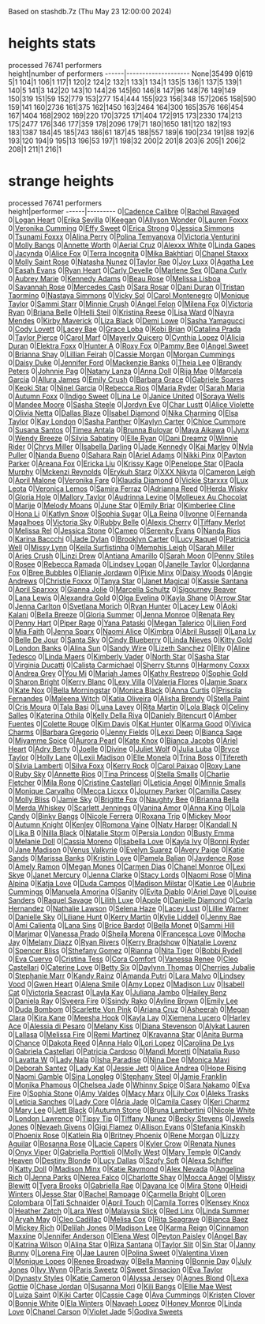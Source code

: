Based on stashdb.7z (Thu May 23 12:00:00 2024)

heights stats
=============
processed 76741 performers  
height|number of performers
------|--------------------
None|35499
0|619
5|1
104|1
106|1
117|1
120|2
124|2
132|1
133|1
134|1
135|5
136|1
137|5
139|1
140|5
141|3
142|20
143|10
144|26
145|60
146|8
147|96
148|76
149|149
150|319
151|59
152|779
153|277
154|444
155|923
156|348
157|2065
158|590
159|141
160|2736
161|375
162|1450
163|2464
164|300
165|3576
166|454
167|1404
168|2902
169|220
170|3725
171|404
172|915
173|2330
174|213
175|2477
176|346
177|359
178|2096
179|71
180|1650
181|120
182|193
183|1387
184|45
185|743
186|61
187|45
188|557
189|6
190|234
191|88
192|6
193|120
194|9
195|13
196|53
197|1
198|32
200|2
201|8
203|6
205|1
206|2
208|1
211|1
216|1

strange heights
===============
processed 76741 performers  
height|performer
------|---------
0|[Cadence Calibre](https://stashdb.org/performers/004909a3-517a-4e05-ac0d-57ce87f99b82)
0|[Rachel Ravaged](https://stashdb.org/performers/00d1e2cd-392e-4d1e-bdff-496da45e0f1b)
0|[Logan Heart](https://stashdb.org/performers/01164193-e8a4-4a64-9dc9-0d19fa21fc3c)
0|[Erika Sevilla](https://stashdb.org/performers/019ac1a9-b4fc-4dcf-bbda-178a814d7553)
0|[Keegan](https://stashdb.org/performers/01c138a4-f428-4a1b-8ae3-838831f484b7)
0|[Allyson Wonder](https://stashdb.org/performers/0271cae0-5de7-466b-a570-3ccac34c95f5)
0|[Lauren Foxxx](https://stashdb.org/performers/03456d6e-a9ba-4a4c-a593-9224eadb7eff)
0|[Veronika Cumming](https://stashdb.org/performers/03e49f32-fd81-4844-8c59-8c30e2e50c35)
0|[Effy Sweet](https://stashdb.org/performers/044cab44-b813-473e-a255-ee5d246dd18d)
0|[Erica Strong](https://stashdb.org/performers/045507d7-e80e-4301-997d-fc04801c289c)
0|[Jessica Simmons](https://stashdb.org/performers/04aabb28-0248-4832-8d61-2052d6196c59)
0|[Tsunami Foxxx](https://stashdb.org/performers/04c4e7b0-91f1-4dad-936a-451d73f483ec)
0|[Alina Perry](https://stashdb.org/performers/04d329cd-2a14-4131-bbc8-86d20ca73432)
0|[Polina Temyanova](https://stashdb.org/performers/055d23fc-958d-4d19-8ec9-f9d655a78ec3)
0|[Victoria Venturini](https://stashdb.org/performers/05d6b802-a997-4333-8bd8-79e588dc8c74)
0|[Molly Bangs](https://stashdb.org/performers/06098f6b-ba0b-43aa-b125-d353fa7c5328)
0|[Annette Worth](https://stashdb.org/performers/06d23f26-8184-4c83-a5e3-496281811bde)
0|[Aerial Cruz](https://stashdb.org/performers/07d804b3-e13e-4f9c-b05e-45c23d8472f6)
0|[Alexxx White](https://stashdb.org/performers/0940e5d1-4c37-4c90-a533-c86b6b7781fe)
0|[Linda Gapes](https://stashdb.org/performers/0976440b-8d67-4518-a2fb-f179f203b3c0)
0|[Jacynda](https://stashdb.org/performers/0a324cc6-ca80-4978-80e8-499e262f0373)
0|[Alice Fox](https://stashdb.org/performers/0a967497-4974-4b27-b3e8-154243400d5e)
0|[Terra Incognita](https://stashdb.org/performers/0b50cc40-4a50-41f8-afb5-639f0c00887f)
0|[Mika Bakhtiari](https://stashdb.org/performers/0b92a955-a2e2-46a8-a807-5e29276ea993)
0|[Chanel Staxxx](https://stashdb.org/performers/0be699dd-2d51-42c5-8fee-85db6f3c82d3)
0|[Molly Saint Rose](https://stashdb.org/performers/0bf1b327-f8ac-421d-886d-c9a5512179c0)
0|[Natasha Nunez](https://stashdb.org/performers/0c9661c1-33b2-4736-9747-a580e2f0ded9)
0|[Taylor Rae](https://stashdb.org/performers/0d44035a-848b-4f6b-b048-3c918acf9468)
0|[Joy Luxx](https://stashdb.org/performers/0d9d9385-3aec-4727-9324-eaeecd8fe337)
0|[Agatha Lee](https://stashdb.org/performers/0e1dc499-c20c-4d49-acbb-5914710e7ad9)
0|[Easah Evans](https://stashdb.org/performers/0e5c35a6-822f-40e1-9664-f39aec19efd3)
0|[Ryan Heart](https://stashdb.org/performers/0e5dc789-9f0f-4243-9a86-69601fd18c38)
0|[Carly Develle](https://stashdb.org/performers/0f1eb99c-3c99-490e-aea8-0344adb36e47)
0|[Marlene Sex](https://stashdb.org/performers/0f81003a-9146-481d-95c7-33e029db94f1)
0|[Dana Curly](https://stashdb.org/performers/0fb3b063-0a40-4076-873b-7b4edc5a48df)
0|[Aubrey Marie](https://stashdb.org/performers/10939353-ba3f-448d-9f28-280a44afee62)
0|[Kennedy Adams](https://stashdb.org/performers/111c7fad-462d-4a41-844d-4258bf7902d9)
0|[Beau Rose](https://stashdb.org/performers/11af36b6-3db5-48b7-863b-653fb141f449)
0|[Melissa Lisboa](https://stashdb.org/performers/12b1ca94-50f8-4c82-8819-c1056512ea4f)
0|[Savannah Rose](https://stashdb.org/performers/12b27482-eec8-46b3-99d3-6994add46ff3)
0|[Mercedes Cash](https://stashdb.org/performers/13735a7d-6e26-4f55-9420-70b6ad5ec648)
0|[Sara Rosar](https://stashdb.org/performers/13df1b43-2242-4e0e-80e2-05321f58141c)
0|[Dani Duran](https://stashdb.org/performers/1406cb68-7e7b-4223-af35-29efc8d1b8aa)
0|[Tristan Taormino](https://stashdb.org/performers/140e1115-f73a-4157-a99a-32a32e39ca78)
0|[Nastaya Simmons](https://stashdb.org/performers/14583bcf-661d-495b-86c9-3778971e5b2b)
0|[Vicky Sol](https://stashdb.org/performers/147d0bad-3f0d-4e25-9bcf-02082291a7e0)
0|[Carol Montenegro](https://stashdb.org/performers/148334b2-7d98-4b84-ab96-8cfb1deeae12)
0|[Monique Taylor](https://stashdb.org/performers/14d7121b-1d73-4f0a-b1eb-a8cdbdea7b6b)
0|[Sammi Starr](https://stashdb.org/performers/15596d27-a678-457f-8baa-6926eeca0b7a)
0|[Minnie Crush](https://stashdb.org/performers/159c4d3f-7f83-4ee0-a4dc-5ac76fd1842c)
0|[Angel Felon](https://stashdb.org/performers/15d05b91-cb5e-47fc-b9c2-33a042f596c1)
0|[Milena Fox](https://stashdb.org/performers/161f1c41-1f26-4a23-92e8-20c95c9d8967)
0|[Victoria Ryan](https://stashdb.org/performers/16540329-c8be-4e5a-9370-9fc7be1bc3fb)
0|[Briana Belle](https://stashdb.org/performers/167b1ec8-8cfc-406a-a1ff-5085704e6b26)
0|[Helli Steil](https://stashdb.org/performers/17adfe94-44e2-4102-9e49-0a2bec6e22ca)
0|[Kristina Reese](https://stashdb.org/performers/1809cfbf-bdb8-455a-bd30-6bf330483d10)
0|[Lisa Ward](https://stashdb.org/performers/185be546-3f8e-4c41-994b-230d0e40512d)
0|[Nayra Mendes](https://stashdb.org/performers/18b433d9-d3b9-4b88-b26b-ca3754296e68)
0|[Kirby Maverick](https://stashdb.org/performers/18dbd96c-3399-4d68-af95-f74ad0983be4)
0|[Liza Black](https://stashdb.org/performers/18dcf2fa-4326-4d4e-8055-98778dc52fe3)
0|[Demi Lowe](https://stashdb.org/performers/19362b8f-d892-46fd-882f-856de8a0b432)
0|[Sasha Yamagucci](https://stashdb.org/performers/193658c9-cace-4f24-9506-67ba7701dc0d)
0|[Cody Lovett](https://stashdb.org/performers/198beb1b-db9d-4a67-aa07-50f5021ea897)
0|[Lacey Bae](https://stashdb.org/performers/19f91c3b-4394-46b6-a123-5cb3146d1c64)
0|[Grace Loba](https://stashdb.org/performers/1a103aec-2100-4e24-be98-ba7fe0033413)
0|[Kobi Brian](https://stashdb.org/performers/1ad2d249-6a1d-43ff-8f4a-ef7386392ec9)
0|[Catalina Prada](https://stashdb.org/performers/1ba3fb46-73ea-4bc2-9221-686eb807170c)
0|[Taylor Pierce](https://stashdb.org/performers/1c76692f-202d-4d45-8391-87aa01a4bfce)
0|[Carol Marf](https://stashdb.org/performers/1ce06983-a1a4-4980-957a-9051688bc848)
0|[Mayerly Quicero](https://stashdb.org/performers/1d0b2871-865f-4602-acb0-476f9722093a)
0|[Cynthia Lopez](https://stashdb.org/performers/1dfe823e-f072-491c-a104-7e59e042de10)
0|[Alicia Duran](https://stashdb.org/performers/1e7831cf-84cb-4db2-b8a4-ce74b33737e4)
0|[Elektra Foxx](https://stashdb.org/performers/204b46b0-659f-4b8b-bb42-56a6fcacb0ad)
0|[Hunter A](https://stashdb.org/performers/2098c1c8-0ba5-4f7c-bb32-b11020ab807f)
0|[Roxy Fox](https://stashdb.org/performers/20d8223a-610a-4852-bc7d-7170aeb4bc87)
0|[Pammy Bee](https://stashdb.org/performers/20dc6e5e-0cab-4354-bae3-3906a0708930)
0|[Angel Sweet](https://stashdb.org/performers/21921007-12ca-4aa2-b5ac-b173c6726bb2)
0|[Brianna Shay](https://stashdb.org/performers/21b2d9b2-4750-427b-8442-eb3ace610a3c)
0|[Lillian Feirah](https://stashdb.org/performers/22400226-b571-426f-b240-d4dc8002e8eb)
0|[Cassie Morgan](https://stashdb.org/performers/22cfe67c-5e94-4eb3-88ff-8799565a4526)
0|[Morgan Cummings](https://stashdb.org/performers/234414fe-36a3-4b79-af60-5e0a3605cc86)
0|[Daisy Duke](https://stashdb.org/performers/24b3902e-d48d-44f0-aaa4-bd4cc34906ff)
0|[Jennifer Ford](https://stashdb.org/performers/24bb04bd-2783-4e10-958a-920c55cfd9eb)
0|[Mackenzie Banks](https://stashdb.org/performers/259a05c2-2735-4cfc-9107-8b910029b10d)
0|[Theia Lee](https://stashdb.org/performers/25c3ff54-a487-41f4-86cb-67941236e23f)
0|[Brandy Peters](https://stashdb.org/performers/267aadf7-09da-4b03-a085-c32ae5fca25c)
0|[Johnnie Pag](https://stashdb.org/performers/268a4a37-cddc-4f1a-94eb-e1d342fcca41)
0|[Natany Lanza](https://stashdb.org/performers/26d26024-6270-4e42-9048-d1853ddb68fa)
0|[Anna Doll](https://stashdb.org/performers/271090c7-14ca-473f-a0aa-940a8e492e66)
0|[Rija Mae](https://stashdb.org/performers/27aba214-bc64-4166-a724-78d6187871dc)
0|[Marcela Garcia](https://stashdb.org/performers/28221941-e20f-4544-8b12-85b7f1348b9f)
0|[Allura James](https://stashdb.org/performers/28ada555-a98b-4b99-bd64-f165b0244abe)
0|[Emily Crush](https://stashdb.org/performers/28d33e43-47de-467f-818e-a536f06ec494)
0|[Barbara Grace](https://stashdb.org/performers/290bf11a-ce98-4f6e-a575-604e31355163)
0|[Gabriele Soares](https://stashdb.org/performers/297c614b-5765-4c52-b940-682faf3b3551)
0|[Keoki Star](https://stashdb.org/performers/29804260-dc42-421b-bd68-a581a373b0ff)
0|[Ninel Garcia](https://stashdb.org/performers/29a8a489-a1ee-47cb-b1ec-764cf631bdc4)
0|[Rebecca Rios](https://stashdb.org/performers/29aeea79-9f3a-449a-a073-dc6909ced832)
0|[Maria Ryder](https://stashdb.org/performers/2a3d2a27-49ce-4a8b-a733-d1d51f693338)
0|[Sarah Maria](https://stashdb.org/performers/2b837aac-12a6-4d06-b38e-d598562180f0)
0|[Autumn Foxx](https://stashdb.org/performers/2bec821b-9aaa-44b0-9bdc-aaf594d38816)
0|[Indigo Sweet](https://stashdb.org/performers/2ce60053-ff56-406c-ab31-8fd2decc74bb)
0|[Lina Le](https://stashdb.org/performers/2d3e15f0-be22-4359-9127-64296406f222)
0|[Janice United](https://stashdb.org/performers/2d6ba8b6-bc09-4fbc-963d-b3ef7315f4ea)
0|[Soraya Wells](https://stashdb.org/performers/2d6bbf6a-5030-41db-b1b3-a3d17055f061)
0|[Mandee Moore](https://stashdb.org/performers/2dbbcb79-b244-409c-ab08-9f6895f21872)
0|[Sasha Steele](https://stashdb.org/performers/2de6e207-ea8b-4ee0-a8a2-e777218ff714)
0|[Jordyn Eve](https://stashdb.org/performers/2e726db0-dfb9-4547-9d6d-daa9cfff9e62)
0|[Char Lustt](https://stashdb.org/performers/2eabf65d-dffb-495a-8eb9-47f14ffcff84)
0|[Alice Violette](https://stashdb.org/performers/2ef8fbab-a757-4567-9e2c-553053fe2e68)
0|[Olivia Netta](https://stashdb.org/performers/2eff70b7-3012-44d6-a3c5-a5d9c210f64e)
0|[Dallas Blaze](https://stashdb.org/performers/2f3d2f2d-acbe-4f21-a465-0661833d6007)
0|[Isabel Diamond](https://stashdb.org/performers/2f571da2-d592-4afd-aeb7-017c000bb169)
0|[Nika Charming](https://stashdb.org/performers/2f86f218-d521-4c6d-b906-19146c01a802)
0|[Elsa Taylor](https://stashdb.org/performers/2fecf8b7-0c36-41ed-83a7-09fbe2c428da)
0|[Kay London](https://stashdb.org/performers/3025f496-1f77-4e46-979e-31b922fe1f77)
0|[Sasha Panther](https://stashdb.org/performers/3036bdc4-6eb2-4fda-b507-0f0d1e3ecf24)
0|[Kaylyn Carter](https://stashdb.org/performers/305e465e-0c0d-494e-9cd6-ea9110f528c9)
0|[Chloe Cummore](https://stashdb.org/performers/30653c6b-3f48-47b4-bab2-326087233438)
0|[Susana Santos](https://stashdb.org/performers/3144ded4-4d85-4a03-87db-d3f6d2c46acc)
0|[Timea Antala](https://stashdb.org/performers/31b58e5b-abaa-4c2e-8e91-02af6fd31c46)
0|[Brunna Bulovar](https://stashdb.org/performers/32c27045-b1df-4ba1-bbfc-7c71d2857862)
0|[Maya Aikawa](https://stashdb.org/performers/32c442b6-0cdb-466b-91a2-faadcfbd95d2)
0|[Jynx](https://stashdb.org/performers/33082ea7-8160-4f37-9da6-9510274973e0)
0|[Wendy Breeze](https://stashdb.org/performers/339e76e5-423b-4b25-b2cc-4b84c484e817)
0|[Silvia Sabatiny](https://stashdb.org/performers/3405aab1-429e-446a-9092-f96fac684bc9)
0|[Elle Ryan](https://stashdb.org/performers/3482efe5-49af-4ea2-aa6e-0b376c0ed495)
0|[Dani Dreamz](https://stashdb.org/performers/354544d3-0914-4c3b-8b64-f615b027dd27)
0|[Winnie Rider](https://stashdb.org/performers/359ba26f-0408-4f45-8d12-e61746860360)
0|[Chrys Miller](https://stashdb.org/performers/35d5f591-8449-483c-9bbd-ca3f7c3b0480)
0|[Isabella Darling](https://stashdb.org/performers/367f28c2-f377-46de-a07f-12a153a79f21)
0|[Jade Kennedy](https://stashdb.org/performers/36cbe91e-a068-42f1-b86a-fd9ade49be99)
0|[Kai Marley](https://stashdb.org/performers/38187a9d-8cad-4d87-a7ed-7766e426e069)
0|[Nyla Puller](https://stashdb.org/performers/38810e81-5f01-4ec9-b543-4cbb549e9903)
0|[Nanda Bueno](https://stashdb.org/performers/38df5800-7b8e-4b59-969c-7edbee856204)
0|[Sahara Rain](https://stashdb.org/performers/3952e580-46a6-4f5a-8bdb-29e7b374801b)
0|[Ariel Adams](https://stashdb.org/performers/395b4d9a-dbd9-4217-a4ab-3e82304e54e4)
0|[Nikki Pinx](https://stashdb.org/performers/39844632-d044-405d-b8ac-574aca07a0b7)
0|[Payton Parker](https://stashdb.org/performers/39b6d503-f9cf-4ac2-965c-d450cbcaaf82)
0|[Areana Fox](https://stashdb.org/performers/39cb0a6c-9a0f-4d68-af73-fd0d64830650)
0|[Ericka Liu](https://stashdb.org/performers/39e0d73c-b302-49c2-8b52-03ecb911b5df)
0|[Krissy Kage](https://stashdb.org/performers/39edb7bc-e9b3-4fe6-af1f-435cf172f839)
0|[Penelope Star](https://stashdb.org/performers/3a71d81b-31ec-40a1-8e6c-91585320d17f)
0|[Paola Murphy](https://stashdb.org/performers/3ab3b5a2-7f06-4da7-95ee-2e013f00c892)
0|[Mckenzi Reynolds](https://stashdb.org/performers/3b48a0f5-279a-4bce-9923-1de075572b85)
0|[Erykuh Starz](https://stashdb.org/performers/3bfe6713-add3-4e58-87c3-4b6534a7f991)
0|[XXX Nikyta](https://stashdb.org/performers/3cb7662a-026c-4d87-a263-f9309e6443ef)
0|[Cameron Leigh](https://stashdb.org/performers/3d5425dc-8afb-49b8-bbd5-47b2e91ccce4)
0|[April Malone](https://stashdb.org/performers/3d8e050c-f0bc-47fa-8b61-77e0e9f7ddf6)
0|[Veronika Fare](https://stashdb.org/performers/3e50c6a6-1bc1-40dc-a89e-974707eff502)
0|[Klaudia Diamond](https://stashdb.org/performers/3ec439b1-9532-4966-9257-6e6c39be7dbf)
0|[Vickie Starxxx](https://stashdb.org/performers/3ec45afd-b406-43be-8ccb-d3a0cb7fe3e7)
0|[Lux Leota](https://stashdb.org/performers/3f021fc5-9aaf-415b-aa1a-cbde107ee6a3)
0|[Veronica Lemos](https://stashdb.org/performers/3f0a8629-6242-4185-875d-def787d3bd94)
0|[Samira Ferraz](https://stashdb.org/performers/3f2e8093-f517-4a95-b6d8-9ad98c9f277a)
0|[Adrianna Reed](https://stashdb.org/performers/3f5b9fa6-23e6-405f-a0b3-7949fa9950ad)
0|[Herda Wisky](https://stashdb.org/performers/3fe103d9-6c68-4619-b3a6-e0c11626f7ab)
0|[Gloria Hole](https://stashdb.org/performers/3fedd554-3bc3-41d4-ac54-23ba7889dc47)
0|[Mallory Taylor](https://stashdb.org/performers/406ffade-5d2e-42a3-bc64-4e7a19f84817)
0|[Audrinna Levine](https://stashdb.org/performers/416c9562-44e2-4d8e-9b9b-b87f1a0d079e)
0|[Molleuex Au Chocolat](https://stashdb.org/performers/41930d6d-24ed-4e98-b353-b0effc90b28a)
0|[Marije](https://stashdb.org/performers/4214aff3-775f-4f12-9705-3d9701729a1f)
0|[Melody Moans](https://stashdb.org/performers/4229ef2c-a266-41de-a089-d0905d727dc6)
0|[June Star](https://stashdb.org/performers/425bd56c-8434-431d-ba77-c3363eb2062c)
0|[Emily Briar](https://stashdb.org/performers/42b19bf5-991b-4994-8fd2-3dc19e679fd8)
0|[Kimberlee Cline](https://stashdb.org/performers/42fe02d7-47b4-4588-9987-98c071c42254)
0|[Hona Li](https://stashdb.org/performers/433d33ff-592f-4f7d-a9f0-884d7eb33a82)
0|[Katlyn Snow](https://stashdb.org/performers/44607396-0301-4e39-9a7e-71f6648d1622)
0|[Sophia Sugar](https://stashdb.org/performers/4462292a-097d-42e4-bcd9-5b604d9ab256)
0|[La Reina](https://stashdb.org/performers/446c7e9b-e2b0-427c-b2c3-9d6d63471818)
0|[Ivonne](https://stashdb.org/performers/44757b14-6684-4e14-b49f-0f980c3440fa)
0|[Fernanda Magalhoes](https://stashdb.org/performers/449eb9a8-2e14-41c4-8115-4488a495ce1b)
0|[Victoria Sky](https://stashdb.org/performers/45cd3843-707d-4288-9cea-036d9e052c7a)
0|[Rubby Belle](https://stashdb.org/performers/478e99fd-0dc5-4c4b-bc69-7f5c9175e260)
0|[Alexis Cherry](https://stashdb.org/performers/47a5a35d-a614-4895-bf76-b8d6e49bd218)
0|[Tiffany Merlot](https://stashdb.org/performers/4827c4a6-a9bb-43e5-8ac5-f708529553f3)
0|[Melissa Rel](https://stashdb.org/performers/48c52d4c-d57b-4fd5-9675-7771f51f7668)
0|[Jessica Stone](https://stashdb.org/performers/48d60de1-31db-4ad6-8145-69f4a97a9101)
0|[Cameo](https://stashdb.org/performers/48da2652-5db3-442c-a71e-7cc3a64cacd3)
0|[Serenity Evans](https://stashdb.org/performers/48fea249-b15f-42fd-ae04-5b15547322dc)
0|[Nanda Rios](https://stashdb.org/performers/496e1517-58e7-45e0-b41e-3a877012549e)
0|[Karina Baccchi](https://stashdb.org/performers/4a2d92dd-5101-4a54-ac81-afcf8db20123)
0|[Jade Dylan](https://stashdb.org/performers/4b7106ac-2c58-4a73-b7db-17352adb4589)
0|[Brooklyn Carter](https://stashdb.org/performers/4b8d9d40-33c9-4f2b-a583-c04370672082)
0|[Lucy Raquel](https://stashdb.org/performers/4bf59a71-5230-439b-924c-7cad2f7c6f74)
0|[Patricia Well](https://stashdb.org/performers/4bfd1dea-b11c-47c7-9e67-81d67ec15314)
0|[Missy Lynn](https://stashdb.org/performers/4cc2e4fe-9697-472b-ba9b-1eaac5fad335)
0|[Keila Surfistinha](https://stashdb.org/performers/4d549d3f-e6a4-46cd-b076-6daaab4026ab)
0|[Memphis Leigh](https://stashdb.org/performers/4d7d0572-8b69-4139-a970-30dca3f70fa6)
0|[Sarah Miller](https://stashdb.org/performers/4e2c587b-5fb7-4af0-a8b9-985c819c78a7)
0|[Aries Crush](https://stashdb.org/performers/4e8088d1-18fd-4b20-9408-187c77ac6d6c)
0|[Linzi Drew](https://stashdb.org/performers/4f3797aa-4900-41d2-95ba-7507285a3491)
0|[Antiana Amarillo](https://stashdb.org/performers/4f3f0767-e7b9-4ec2-b11d-0520dd3ab79c)
0|[Sarah Moon](https://stashdb.org/performers/4f7e5865-c9c8-47fc-bcb6-2a5e673315a3)
0|[Penny Stiles](https://stashdb.org/performers/4fd8c2f8-b29b-4567-987f-375d69283132)
0|[Rosee](https://stashdb.org/performers/50292904-8657-48b4-8164-9e240fe1a2f8)
0|[Rebecca Ramada](https://stashdb.org/performers/50f8c675-24d7-4e1f-9aaf-57dc57bf25f8)
0|[Lindsey Logan](https://stashdb.org/performers/5284dd92-3495-45da-b351-cd920e42af93)
0|[Janelle Taylor](https://stashdb.org/performers/52991c5d-f993-4ec0-a5ef-5eda3afd912d)
0|[Jordanna Fox](https://stashdb.org/performers/52b9de78-1c66-4465-84af-67ebc05e4a75)
0|[Bree Bubbles](https://stashdb.org/performers/52dbc44a-38dd-42b8-a311-8eb28dd9e4b8)
0|[Elianie Jordawn](https://stashdb.org/performers/5309e937-10b6-4dd2-b8cd-b55077f9604f)
0|[Pixie Minx](https://stashdb.org/performers/54369927-468d-4ea9-82d4-a6199f192698)
0|[Daisy Woods](https://stashdb.org/performers/5475f412-951a-4061-81ad-0684c3430d34)
0|[Angie Andrews](https://stashdb.org/performers/54971fe2-5458-4769-84e5-033e49eaad86)
0|[Christie Foxxx](https://stashdb.org/performers/54d267e8-8ec9-4663-8f7e-6ca4b4e704d4)
0|[Tanya Star](https://stashdb.org/performers/54f1f833-1935-49e2-9f29-db78e37daaaa)
0|[Janet Magical](https://stashdb.org/performers/553ef1bd-377b-450d-a5d9-34b364f3e659)
0|[Kassie Santana](https://stashdb.org/performers/5567cb6c-ba12-484f-bc75-c39ff2b1960b)
0|[April Sparxxx](https://stashdb.org/performers/5578e398-2123-4c67-bf5d-e8b38abffe65)
0|[Gianna Jolie](https://stashdb.org/performers/55916846-0a3c-4141-a9e1-624f9f2de7ec)
0|[Marcella Schultz](https://stashdb.org/performers/56613f4f-4c72-4cf1-bfed-38e844d5bd3d)
0|[Sigourney Beaver](https://stashdb.org/performers/572c5890-5b18-48fa-879a-91477bc75e7d)
0|[Lana Lewis](https://stashdb.org/performers/573431bd-cbd3-476b-82c0-1b77fdd87209)
0|[Alexandra Gold](https://stashdb.org/performers/57733789-0534-449e-b240-d9dac8dd95d7)
0|[Olga Evelina](https://stashdb.org/performers/57ac423c-a014-498c-a9bb-f92445e2f411)
0|[Kayla Shane](https://stashdb.org/performers/57bcceab-8d13-4a7b-92ac-795f40163cac)
0|[Arrow Star](https://stashdb.org/performers/57ff08ab-882b-4ab5-8f9e-385567a5044b)
0|[Jenna Carlton](https://stashdb.org/performers/5891d68a-8987-460a-9ef9-01d85a87429f)
0|[Svetlana Morich](https://stashdb.org/performers/58a9df3e-474a-46d2-8ec5-7d570682a038)
0|[Ryan Hunter](https://stashdb.org/performers/599eb5bb-7855-4f3e-9f1d-ff0028e456ba)
0|[Lacey Lew](https://stashdb.org/performers/59c4faf2-0486-46c1-b7f2-c3045ab0ce53)
0|[Aoki Kalani](https://stashdb.org/performers/59cc1070-527e-489f-87e7-d7e990822142)
0|[Bella Breeze](https://stashdb.org/performers/5ace9a2a-d05c-4521-88cc-c7b5b0eb972f)
0|[Gloria Summer](https://stashdb.org/performers/5c426764-3755-4b7f-90df-d2a913c75f46)
0|[Jenna Monroe](https://stashdb.org/performers/5c606913-435c-44df-881a-a56e8ce1cf99)
0|[Renata Rey](https://stashdb.org/performers/5cc129fd-60d0-48c8-a9e0-78fe4a67fb6d)
0|[Penny Hart](https://stashdb.org/performers/5d0df06f-671e-4043-ab62-43574f723c50)
0|[Piper Rage](https://stashdb.org/performers/5d51f4bc-2dcd-4850-8a04-a788212c6b4a)
0|[Yana Pataski](https://stashdb.org/performers/5e1dea02-ef69-4846-a333-23392ade348a)
0|[Megan Talerico](https://stashdb.org/performers/5e56e49c-1715-48bb-9813-8711630fada4)
0|[Lilien Ford](https://stashdb.org/performers/5eeeea9e-33ec-4322-b23e-2552c8f0a922)
0|[Mia Faith](https://stashdb.org/performers/5f6c700b-b127-4734-99e2-d301fee9adce)
0|[Jenna Sparx](https://stashdb.org/performers/5faea050-418c-4903-b571-93a12140c414)
0|[Naomi Alice](https://stashdb.org/performers/5ff89e42-c80b-4030-9494-ada33986e122)
0|[Kimbra](https://stashdb.org/performers/6016181d-890e-4882-b86a-a7b077abc1d1)
0|[Abril Russell](https://stashdb.org/performers/603cfe27-0cb4-421c-85e6-bfbfbc0bf457)
0|[Lana Ly](https://stashdb.org/performers/60fdd511-3c58-46da-8853-d867b2343840)
0|[Belle De Jour](https://stashdb.org/performers/6135f12e-bbc5-41f0-b258-f51902940603)
0|[Santa Sky](https://stashdb.org/performers/617418b1-1099-4447-9186-a52949a87819)
0|[Cindy Blueberry](https://stashdb.org/performers/617720a0-55f9-4e51-92a3-8c91a8627b29)
0|[Linda Nieves](https://stashdb.org/performers/6224b246-c4f4-4320-9bfa-4eeb09ecbccc)
0|[Kitty Gold](https://stashdb.org/performers/6242fd10-9cbb-4038-8ccc-ed6aa6026ac0)
0|[London Banks](https://stashdb.org/performers/62ee1265-2743-4449-bee3-888acce068bb)
0|[Alina Sun](https://stashdb.org/performers/63dc0e9f-a99d-4f00-9d2a-0b4529941bad)
0|[Sandy Wire](https://stashdb.org/performers/63e9e7c5-af4e-45bf-bbe8-566745cfb6dd)
0|[Lizeth Sanchez](https://stashdb.org/performers/6424706f-f8b3-494e-bf65-453085324280)
0|[Elly](https://stashdb.org/performers/6428a574-5569-432c-ace4-eb8cbb770d25)
0|[Aline Tedesco](https://stashdb.org/performers/642a15bd-b000-4217-b980-4848bbb4f6d9)
0|[Linda Maers](https://stashdb.org/performers/6441e36e-c04e-491b-aa08-3a5db8731d6d)
0|[Kimberly Vader](https://stashdb.org/performers/644c96a0-b472-44b2-996d-0fd22605c25a)
0|[North Star](https://stashdb.org/performers/6454350b-3737-435a-a2aa-575f9402da01)
0|[Sasha Star](https://stashdb.org/performers/654086c8-be27-4514-833d-869e3237657c)
0|[Virginia Ducatti](https://stashdb.org/performers/658d0a43-32a4-4c5f-b6b6-35578b308cc1)
0|[Calista Carmichael](https://stashdb.org/performers/67a09b70-e577-429f-807e-1afe193dc7db)
0|[Sherry Stunns](https://stashdb.org/performers/67a73b4c-42cd-489b-92b8-1122a56de22b)
0|[Harmony Coxxx](https://stashdb.org/performers/67a994d4-3d34-4408-be3d-4a891771d002)
0|[Andrea Grey](https://stashdb.org/performers/67bdcf9d-4ad1-46b9-84a4-145e7856a26c)
0|[You Mi](https://stashdb.org/performers/69be8083-ce1d-4aae-be0a-845b23c9dbb2)
0|[Mariah James](https://stashdb.org/performers/69c3e0d3-71b8-4eff-aec1-80028f629385)
0|[Kathy Restrepo](https://stashdb.org/performers/6aaf4f26-62c4-40c0-9d21-cfe2a9d171c9)
0|[Sophie Gold](https://stashdb.org/performers/6bd45b39-c2b2-41d4-b3af-9ba4dcbd9b55)
0|[Sharon Bright](https://stashdb.org/performers/6c014503-dd1c-45dc-bf12-e33e50bd2af0)
0|[Kerry Blanc](https://stashdb.org/performers/6c2bd1da-907b-4800-a5cc-c659eda293a4)
0|[Lexy Villa](https://stashdb.org/performers/6c55e7a7-0e5c-4f38-83ce-6a2a610911dc)
0|[Valeria Flores](https://stashdb.org/performers/6c7e2c42-7166-4d2b-b19b-d0226bc9189a)
0|[Jamie Sparx](https://stashdb.org/performers/6c99d318-4b59-4ac9-ac5c-4abf77ecb54c)
0|[Kate Nox](https://stashdb.org/performers/6d04d76f-13e2-463a-912d-06698fb82c61)
0|[Bella Morningstar](https://stashdb.org/performers/6d2184f3-9d42-49f5-af4b-6fb81d6cd693)
0|[Monica Black](https://stashdb.org/performers/6d6a4527-0a3b-493f-8c6c-63cdc8f3eab5)
0|[Anna Curtis](https://stashdb.org/performers/6e3d3e3f-62af-433d-8d9a-8a960ea41940)
0|[Priscila Fernandes](https://stashdb.org/performers/6e5a7c1e-c8a9-41d4-aaae-9eb59381b932)
0|[Maleena Witch](https://stashdb.org/performers/6ec3ad7f-c6c2-4325-9e28-c31224231d09)
0|[Katia Oliveira](https://stashdb.org/performers/6ec9ab70-b0ae-4034-94ac-9574ae9f1582)
0|[Alisha Brendy](https://stashdb.org/performers/700b3f2f-8fd5-4d70-a625-f2ac33f19056)
0|[Stella Paint](https://stashdb.org/performers/70cba0e6-b8bd-4c08-84c9-05464839df88)
0|[Cris Moura](https://stashdb.org/performers/7107413c-73ce-4b7e-a642-cb94aba4c8a0)
0|[Tala Basi](https://stashdb.org/performers/71c5ad52-4ce5-4a82-b6f1-3aee16b2032d)
0|[Luna Lavey](https://stashdb.org/performers/71ce5da9-f52b-4ef4-9104-1f8d9b7b465a)
0|[Rita Martin](https://stashdb.org/performers/72384f8b-aa57-4924-bab8-a25b09516266)
0|[Lola Black](https://stashdb.org/performers/729a4364-6a49-42be-af43-5d4930618abc)
0|[Celiny Salles](https://stashdb.org/performers/72ad8efc-e972-4487-b7de-6508e972b559)
0|[Katerina Othila](https://stashdb.org/performers/72fe2917-91fb-41d7-9106-fc7e9c6953c4)
0|[Kelly Della Riva](https://stashdb.org/performers/740c3056-72bc-49fe-abe8-9231064fd5f1)
0|[Daniely Bitencurt](https://stashdb.org/performers/748cbc33-0df4-48c2-9c63-0ae37709144d)
0|[Amber Fuentes](https://stashdb.org/performers/74dab750-79e9-43b1-8648-0b1019c291cc)
0|[Colette Rouge](https://stashdb.org/performers/74ecf7d8-9754-4f5f-8d12-a51d55246052)
0|[Kim Davis](https://stashdb.org/performers/76564c79-9ddd-4773-89b4-df298a27f5fb)
0|[Kat Hunter](https://stashdb.org/performers/76c2b382-c9b5-4a79-ad3e-07a808dc4454)
0|[Karma Good](https://stashdb.org/performers/797de28c-75a5-4513-866c-fd8996c6fe1a)
0|[Vivica Charms](https://stashdb.org/performers/7b2c734a-a94f-40de-aeac-0ec5e065f4a0)
0|[Barbara Gregorio](https://stashdb.org/performers/7b8638b0-b12c-41d4-81d5-f8f72213bd2b)
0|[Jenny Fields](https://stashdb.org/performers/7be0f19f-c7ec-4266-b030-26859c7dc05f)
0|[Lexxi Deep](https://stashdb.org/performers/7c91f1e3-3263-425e-b043-f28e38cb8070)
0|[Bianca Sage](https://stashdb.org/performers/7cad846f-5f6b-4932-bf37-83be5e5f5ae0)
0|[Miyamme Spice](https://stashdb.org/performers/7d9a0684-f361-4354-bd03-71e0f777bcd1)
0|[Aurora Pearl](https://stashdb.org/performers/7dc53872-dce5-467d-9027-7199c0cf46bc)
0|[Kate Knox](https://stashdb.org/performers/7eee7406-3752-49ba-a9ce-d158e58ceff4)
0|[Bianca Jacobs](https://stashdb.org/performers/7fd5d11e-d398-4c5f-b959-69bfcde32f2a)
0|[Ariel Heart](https://stashdb.org/performers/80205627-f1b1-4f84-8619-a4548c2e3c0f)
0|[Adry Berty](https://stashdb.org/performers/803d3aad-d22f-44bb-9b3b-cf0bbac03285)
0|[Joelle](https://stashdb.org/performers/80b85986-e770-40ea-ada0-18df3a4b9dcc)
0|[Divine](https://stashdb.org/performers/80de3a86-98e4-4644-bb22-2c6672db9b0e)
0|[Juliet Wolf](https://stashdb.org/performers/813e74ed-466d-413a-8692-47f20ab7ff60)
0|[Julia Luba](https://stashdb.org/performers/819720a2-2bed-4f11-b19e-5c3f6eee92f5)
0|[Bryce Taylor](https://stashdb.org/performers/81c323d8-a5fe-41d3-9c30-38f653761a36)
0|[Holly Lane](https://stashdb.org/performers/81e0b204-771d-4fb0-9f70-efc616b6ceb6)
0|[Lexii Madison](https://stashdb.org/performers/821ce037-6697-48f2-ad5d-31c76db78cf1)
0|[Elle Monela](https://stashdb.org/performers/82eaa67d-b380-4d6f-9817-b333d70a5bc8)
0|[Trina Boss](https://stashdb.org/performers/83ae2a14-d8a3-4f1f-84bc-fdcc38db570d)
0|[Tifereth](https://stashdb.org/performers/83d96133-2c69-46cd-a167-1d02139d3bf4)
0|[Silvia Lamberti](https://stashdb.org/performers/83eef0e1-d5b4-43f1-9773-18f4dc0bfa1e)
0|[Silva Foxx](https://stashdb.org/performers/848687a4-1ee4-433a-82cc-d7223de3a1b1)
0|[Kerry Rock](https://stashdb.org/performers/84f814a9-e8a1-45ac-9385-3c5c869925ed)
0|[Carol Paixao](https://stashdb.org/performers/85144be0-f745-4cc2-aa03-3affec67949c)
0|[Roxy Lane](https://stashdb.org/performers/8515fd07-e92e-44e0-9990-46b82d1d2f8c)
0|[Ruby Sky](https://stashdb.org/performers/85314803-8eab-43a5-b304-904ef3970bc2)
0|[Annette Rios](https://stashdb.org/performers/85369bc1-27b1-4638-a3d1-a153c474e141)
0|[Tina Princess](https://stashdb.org/performers/8549483d-4152-4954-a5a9-0c75886c1b6f)
0|[Stella Smalls](https://stashdb.org/performers/85516103-433f-4e88-b4e7-e018f639d755)
0|[Charlie Fletcher](https://stashdb.org/performers/85685323-e795-4c5b-9aac-c35b8ebc6ca5)
0|[Mila Rone](https://stashdb.org/performers/85d3d92b-4b75-4cb5-a636-91a9bb7b80d1)
0|[Cristine Castellari](https://stashdb.org/performers/8628bd34-655c-4632-aec9-9255e335871d)
0|[Leticia Angel](https://stashdb.org/performers/86b8044b-a168-4600-92c4-aa444fb3a31e)
0|[Minnie Smalls](https://stashdb.org/performers/86c47430-c63f-415f-8480-9af87e0f8fda)
0|[Monique Carvalho](https://stashdb.org/performers/87218ff5-4d05-4352-9051-4a76b79adb85)
0|[Mecca Licxxx](https://stashdb.org/performers/87619b55-15b0-48f6-8bbd-3925a19dff72)
0|[Journey Parker](https://stashdb.org/performers/877950a4-d121-41d3-bfc6-173f23f5efa5)
0|[Camilla Casey](https://stashdb.org/performers/87c31755-202a-4cdf-8251-805bff61c1e3)
0|[Molly Bliss](https://stashdb.org/performers/880e3200-bb79-42a2-a1b3-739b07d5f397)
0|[Jamie Sky](https://stashdb.org/performers/8886813d-33d3-4c07-9836-bfebe9a7d9b4)
0|[Brigitte Fox](https://stashdb.org/performers/88b9e559-abb2-4c8d-acfa-bc8d566b24e5)
0|[Naughty Bee](https://stashdb.org/performers/88eb4f90-c130-4d31-8b31-cb58c94950bc)
0|[Brianna Bella](https://stashdb.org/performers/89565f93-a266-41e1-87a3-c2a12e3300c5)
0|[Merda Whiskey](https://stashdb.org/performers/89cedbb4-91b6-4c09-9d67-9e6240e620f9)
0|[Scarlett Jennings](https://stashdb.org/performers/8a6e57e9-6196-4e9d-a42d-49cadc874c0c)
0|[Vanina Amor](https://stashdb.org/performers/8a9715f4-4720-4a69-adbb-c99c316dc208)
0|[Anna King](https://stashdb.org/performers/8b176631-46d9-4cdb-82b7-3ef3e5ba4492)
0|[Lola Candy](https://stashdb.org/performers/8b79eab2-8996-455a-ad5c-f785a104b5f3)
0|[Binky Bangs](https://stashdb.org/performers/8ba953ae-b26f-44d6-ba4e-fbf185dfdcc6)
0|[Nicole Ferrera](https://stashdb.org/performers/8ca6616e-b718-4c94-9ea7-0e89d7aa45a5)
0|[Roxana Trip](https://stashdb.org/performers/8d79c34d-e54c-4030-8ac0-67f198dd2030)
0|[Mickey Moor](https://stashdb.org/performers/8dc34dca-5f6f-4e50-a0bd-d9a7f5615e3b)
0|[Autumn Knight](https://stashdb.org/performers/8dc4e0b8-9d78-4482-83fb-5f515f4ee02c)
0|[Kenley](https://stashdb.org/performers/8e4f3b59-e723-473b-a475-67373265e632)
0|[Romona Vaine](https://stashdb.org/performers/8e5b7082-15f5-42f2-8743-d999a4891f5d)
0|[Naty Harper](https://stashdb.org/performers/8ed3496c-c0ef-4b5f-800a-136ae466f2e1)
0|[Kandall N](https://stashdb.org/performers/8f03143e-28fe-40e0-9285-207725f011b7)
0|[Lika B](https://stashdb.org/performers/8f1f161d-8caf-418f-8052-3e3106e83b56)
0|[Nilla Black](https://stashdb.org/performers/909609e9-3e8e-445d-9613-4080ae6e9604)
0|[Natalie Storm](https://stashdb.org/performers/90f199b0-ee97-47c5-bed9-20b1ae048138)
0|[Persia London](https://stashdb.org/performers/915f8594-849a-4628-8d6f-dc183450daea)
0|[Busty Emma](https://stashdb.org/performers/91660445-3a1b-48b1-83ce-00daed8befd0)
0|[Melanie Doll](https://stashdb.org/performers/9168186e-5759-4cd6-833f-9a315fd1445d)
0|[Cassia Moreno](https://stashdb.org/performers/91a945fe-4804-4874-b848-2f300ec0fce4)
0|[Isabella Love](https://stashdb.org/performers/91e295ef-44a5-4995-be19-281f74653df6)
0|[Kayla Ivy](https://stashdb.org/performers/928d8e04-f63a-4096-bd48-dc9fbc164adb)
0|[Bonni Ryder](https://stashdb.org/performers/9290a38d-fb53-4f9c-b0d7-efab7464209d)
0|[Jane Madison](https://stashdb.org/performers/929fa602-5298-4346-b91c-a1cc6ece31e8)
0|[Venus Valkyrie](https://stashdb.org/performers/9552962a-1137-49a4-a41a-300803ab6f1f)
0|[Evelyn Suarez](https://stashdb.org/performers/95657a03-b673-419f-82dc-57bada0ab52b)
0|[Avery Paige](https://stashdb.org/performers/97e9f656-f6be-411a-ac41-b4f9a11df7a2)
0|[Katie Sands](https://stashdb.org/performers/984097d1-ec18-43b8-82fc-77e91f75cc63)
0|[Marissa Banks](https://stashdb.org/performers/9880c304-37c4-41fd-a768-5bba246aef5a)
0|[Kristin Love](https://stashdb.org/performers/999e5507-f9db-42af-8e05-06939269d5da)
0|[Pamela Balian](https://stashdb.org/performers/99a0bb00-fa4f-4e13-9202-e69d6623b73f)
0|[Jaydence Rose](https://stashdb.org/performers/9ab28be0-47d7-4347-bf0f-46385b23be74)
0|[Amely Ramon](https://stashdb.org/performers/9af96f3b-8f20-4fe6-84cb-83dc0997cd40)
0|[Megan Mones](https://stashdb.org/performers/9b0082c9-4276-40f9-8fcf-ebc30dd7d9af)
0|[Carmen Dias](https://stashdb.org/performers/9b7e533f-8bb3-4bd3-9528-8ae3f31d253b)
0|[Chanel Monroe](https://stashdb.org/performers/9bc6d6cf-2ff8-45ab-9547-c650ce052883)
0|[Lexi Skye](https://stashdb.org/performers/9bdefa00-adf0-4894-abc5-ff025ed1f216)
0|[Janet Mercury](https://stashdb.org/performers/9bf0e803-3aed-428d-879d-11f51aa85c64)
0|[Jenna Clarke](https://stashdb.org/performers/9d047de6-0c6f-482c-b741-edc75de631dc)
0|[Stacy Lords](https://stashdb.org/performers/9d7ed072-500d-4e05-898b-fb04b5954a37)
0|[Naomi Rose](https://stashdb.org/performers/9dbca16d-d492-47d9-b112-60c3a4c00c4d)
0|[Mina Alpina](https://stashdb.org/performers/9e077b07-1c41-4295-80b9-4287033159e7)
0|[Katja Love](https://stashdb.org/performers/9e2491e9-6b8c-4ebe-917a-76813cdca87b)
0|[Duda Campos](https://stashdb.org/performers/9ed1839e-c4c3-4ebc-bc9d-15655c188edf)
0|[Madison Milstar](https://stashdb.org/performers/9ef58cdd-54d0-4f6b-83fa-614aa269b5bf)
0|[Katie Lee](https://stashdb.org/performers/9f325693-90db-4eea-a93f-c4914a2233c3)
0|[Aubrie Cummings](https://stashdb.org/performers/9fab1c34-aaf0-4844-a515-2c21fb4bd488)
0|[Manuela Amorina](https://stashdb.org/performers/9fe44bf4-1708-4555-bd95-b03679081ca0)
0|[Sanity](https://stashdb.org/performers/a05cb7e4-e50e-447f-877d-3bc04da47c70)
0|[Evita Diablo](https://stashdb.org/performers/a091652e-e0ce-4f5e-8916-d2c8a797bc76)
0|[Ariel Daye](https://stashdb.org/performers/a0df0a78-690f-4064-ba38-0d363efcfafd)
0|[Louise Sanders](https://stashdb.org/performers/a0dfd491-0f37-4f47-a0d2-02db0c29258d)
0|[Raquel Savage](https://stashdb.org/performers/a145c538-21d8-4904-8c9a-35d3aa254b25)
0|[Lilith Luxe](https://stashdb.org/performers/a1695a2a-5f53-41ee-906c-b4528efe179f)
0|[Apple](https://stashdb.org/performers/a175db70-cd62-4f83-a65e-dd58cda954d5)
0|[Danielle Diamond](https://stashdb.org/performers/a1fa2834-4c9a-4778-baaf-7650f1c43d17)
0|[Carla Hernandez](https://stashdb.org/performers/a27cbb4d-0e36-4e68-8fc6-b34296a041bf)
0|[Nathalie Lawson](https://stashdb.org/performers/a29268cd-372c-47f9-a8c5-4949b1e4afdc)
0|[Selena Haze](https://stashdb.org/performers/a29b4661-624e-42a5-8b75-d9345a7dc55f)
0|[Lacey Lust](https://stashdb.org/performers/a2aea824-fe78-480d-8af2-a957eb34aa19)
0|[Lillie Warner](https://stashdb.org/performers/a2daa71e-827d-4a0e-a453-2c3d93a9cf26)
0|[Danielle Sky](https://stashdb.org/performers/a392b6a4-77db-4aac-b240-0c669b1d55bd)
0|[Liliane Hunt](https://stashdb.org/performers/a4b60204-3080-431e-9c39-89469fbd457f)
0|[Kerry Martin](https://stashdb.org/performers/a5511cea-728a-4e7a-9029-85c821040f25)
0|[Kylie Liddell](https://stashdb.org/performers/a646f50a-77f9-4e26-b2a6-46351398cabc)
0|[Jenny Rae](https://stashdb.org/performers/a6de437f-e683-4539-b369-903be4de6441)
0|[Ami Calienta](https://stashdb.org/performers/a7662696-9cbf-488d-8762-d18ab537dfb2)
0|[Lana Sins](https://stashdb.org/performers/a787ad1e-cb6c-40e5-b0ec-94e262d6b2e7)
0|[Brice Bardot](https://stashdb.org/performers/a7894808-09aa-4873-a49e-28821f962e45)
0|[Bella Monet](https://stashdb.org/performers/a825c6f7-5fb1-45e0-b18c-a253036f94a1)
0|[Sammi Hill](https://stashdb.org/performers/a8ca76d9-c1f7-4e01-a16b-3a527d3593e9)
0|[Marimar](https://stashdb.org/performers/a8dd2395-0d7c-4661-853c-c59f087fc309)
0|[Vanessa Prado](https://stashdb.org/performers/a9aa11e6-ba7d-482a-bfc9-11d122d42799)
0|[Sheila Morena](https://stashdb.org/performers/a9aa68a9-7ad9-4e7e-94fd-82213d927f83)
0|[Francesca Love](https://stashdb.org/performers/a9b38390-951a-4632-9951-26e355417480)
0|[Mocha Jay](https://stashdb.org/performers/a9b41b07-a309-4f3b-a857-492c34c9ab88)
0|[Melany Diazz](https://stashdb.org/performers/aa5cf791-40dd-4299-8a6e-18bb79b4faa2)
0|[Ryan Rivers](https://stashdb.org/performers/aad76d4a-97b0-4c25-bf7d-860a3d20f3d3)
0|[Kerry Bradshow](https://stashdb.org/performers/aca06bfd-aa77-48c7-967b-c88df8cab47b)
0|[Natalie Lovenz](https://stashdb.org/performers/acbde26f-61ae-43ea-9dc6-bd2481d5042b)
0|[Spencer Bliss](https://stashdb.org/performers/acdf7a4a-309e-40df-a670-771d8a42d035)
0|[Sthefany Gomez](https://stashdb.org/performers/acef4f73-6628-4284-bbac-bc6803bdf0aa)
0|[Rianna](https://stashdb.org/performers/acfae852-c698-4537-8c8c-e3843f14482b)
0|[Nita Tiger](https://stashdb.org/performers/ad6e9c4d-58ba-48f7-a9ea-f66a567f5ea8)
0|[Bobbi Rydell](https://stashdb.org/performers/adff604c-be16-4021-b5b9-05b22813753b)
0|[Eva Cuervo](https://stashdb.org/performers/ae00122b-be3d-4dd4-8f52-daa9c26a144d)
0|[Cristina Tess](https://stashdb.org/performers/ae626072-3048-4f7a-9bd3-27d40e2d3f50)
0|[Cora Comfort](https://stashdb.org/performers/aeea0c7a-ef94-4b13-a48c-7e833509a455)
0|[Vanessa Renee](https://stashdb.org/performers/af487867-acc4-4610-8008-e05cae6cf196)
0|[Cleo Castellari](https://stashdb.org/performers/af75aaf7-aca0-4d8d-a25d-ea92a64b7958)
0|[Caterine Love](https://stashdb.org/performers/af8e06d1-1306-498c-a98d-1a76ed977918)
0|[Betty Six](https://stashdb.org/performers/afd9544a-f395-47b4-8fed-0c66c051df00)
0|[Daylynn Thomas](https://stashdb.org/performers/b0044492-0b4c-4c06-96bd-30b3fc2230aa)
0|[Cherries Jubalie](https://stashdb.org/performers/b0bc75be-faf8-420e-a383-d52478c35505)
0|[Stephanie Marr](https://stashdb.org/performers/b138d18a-3a59-4f69-b535-3d51f745098f)
0|[Kandy Rainz](https://stashdb.org/performers/b15dbcc4-a7eb-4cdf-91db-24de6253d382)
0|[Amanda Putri](https://stashdb.org/performers/b28239eb-31c4-4a51-ba08-b048b1f58178)
0|[Lara Malvo](https://stashdb.org/performers/b3584cf1-7b3e-4d78-8ad3-95019f3ad1f4)
0|[Lindsey Vood](https://stashdb.org/performers/b3fe66a9-6541-463c-a34f-560d0e60ecf1)
0|[Gwen Heart](https://stashdb.org/performers/b48a8785-f819-4ea7-bfd2-a602527d18ff)
0|[Alena Smile](https://stashdb.org/performers/b4bf4dcd-9c97-484f-a567-99a847d6c177)
0|[Amy Lopez](https://stashdb.org/performers/b4c4ac66-e133-4380-88cc-e08f297b9310)
0|[Madison Luv](https://stashdb.org/performers/b517bf74-2ea9-4fbe-b157-43d17fc472e0)
0|[Isabell Cat](https://stashdb.org/performers/b63c32f0-e355-410c-b89d-c8c462951687)
0|[Victoria Seacrast](https://stashdb.org/performers/b7653275-16fe-4f6b-990a-70f348d472d4)
0|[Layla Kay](https://stashdb.org/performers/b7702561-aa99-4580-a162-6d69d5d2dd45)
0|[Juliana Jambo](https://stashdb.org/performers/b7a0d208-5e83-446c-b534-ec42c7b28ed3)
0|[Hailey Benz](https://stashdb.org/performers/b7c350ef-035f-4254-97fd-0700fad51d06)
0|[Daniela Ray](https://stashdb.org/performers/b7c9729c-efbb-481b-a549-4d84a872ed59)
0|[Sveera Fire](https://stashdb.org/performers/b9431cb4-1360-4313-b806-7b2756e692a5)
0|[Ssindy Rako](https://stashdb.org/performers/b978d7a1-df05-499a-9a14-a947f5fd30fd)
0|[Ayline Brown](https://stashdb.org/performers/b9862e72-5347-41c4-b0bf-4fa79f0d9561)
0|[Emily Lee](https://stashdb.org/performers/b9ae4449-41d4-490e-b4b3-b6296169300b)
0|[Duda Bombom](https://stashdb.org/performers/ba7f4147-9ef3-4a74-8e42-45294e3f61bc)
0|[Scarlette Von Pink](https://stashdb.org/performers/baef290d-9fca-4d07-83df-48c268a92bee)
0|[Ariana Cruz](https://stashdb.org/performers/bbaaf6d5-9194-471f-906d-344333ef63da)
0|[Asheerah](https://stashdb.org/performers/bbf8184d-adf7-4a3e-a17c-737159e87eae)
0|[Megan Clara](https://stashdb.org/performers/bc237ed1-24e5-4c93-a931-486f245f5176)
0|[Kira Kane](https://stashdb.org/performers/bcf40769-7982-4022-8c1f-1c71d34f4221)
0|[Meesha Hook](https://stashdb.org/performers/bda11e82-290e-4999-81b9-9476932c475a)
0|[Kayla Lay](https://stashdb.org/performers/bda19f4d-836d-45a9-a24b-06b31f5e4af8)
0|[Xiemena Lucero](https://stashdb.org/performers/be5bf0c7-798e-480e-a8ad-2e6cc5cb1ce7)
0|[Harley Ace](https://stashdb.org/performers/bee9e6dd-eb75-45f2-8d20-e3985ea73f15)
0|[Alessia di Pesaro](https://stashdb.org/performers/befb3b0a-0605-4e1f-a296-0e39912c0056)
0|[Melany Kiss](https://stashdb.org/performers/bf0369b8-bed9-471f-a72d-cab9aebbe048)
0|[Diana Stevenson](https://stashdb.org/performers/bf433179-759a-4db7-9d3a-f462faad55c0)
0|[Alykat Lauren](https://stashdb.org/performers/c0295f64-46af-4e80-a643-5d50e6c351d6)
0|[Lallasa](https://stashdb.org/performers/c121c669-3533-4b33-ab3c-efccdac85dc5)
0|[Melissa Fire](https://stashdb.org/performers/c135ca90-b66a-44ea-802a-745c4d26430e)
0|[Remi Martinez](https://stashdb.org/performers/c14f6cff-3804-45e7-a2de-3ddece979f15)
0|[Kravanna Star](https://stashdb.org/performers/c233d37f-c6d3-4679-8769-29b0cb704fec)
0|[Anita Burma](https://stashdb.org/performers/c320dff3-5384-4470-a26e-b9d72b25860c)
0|[Chance](https://stashdb.org/performers/c343fe40-f24e-427c-832b-564912534573)
0|[Dakota Reed](https://stashdb.org/performers/c47c153a-43e5-4c8a-8899-34d7123ca0cc)
0|[Anna Halo](https://stashdb.org/performers/c4baa377-86df-485b-af9e-68d5289fe71f)
0|[Lori Lopez](https://stashdb.org/performers/c52c7576-10b4-4060-aef1-ad277bf972a2)
0|[Carolina De Lys](https://stashdb.org/performers/c61c665e-bff7-412d-a01a-eb749b75c38c)
0|[Gabriela Castellari](https://stashdb.org/performers/c6303c3c-ea20-461b-aaa6-3249d6aacbbd)
0|[Patricia Cardoso](https://stashdb.org/performers/c6ef05e5-1b81-42bf-83a0-deeb74518011)
0|[Mandi Moretti](https://stashdb.org/performers/c70a9648-5018-43cb-af16-44a0fad32b88)
0|[Natalia Ruso](https://stashdb.org/performers/c7321a1a-ba78-4e45-b3e1-ee488b8fc18c)
0|[Lavatta W](https://stashdb.org/performers/c81b6d92-39fd-496e-bc64-62fb398679bb)
0|[Lady Nala](https://stashdb.org/performers/c883207b-dec3-4338-a2c6-84dc0f49d4f5)
0|[Isha Paradise](https://stashdb.org/performers/c9665ac2-db49-42e2-b7f8-a5d44f32c963)
0|[Nina Dee](https://stashdb.org/performers/c993934f-0178-4079-94a7-fa176a0b75c5)
0|[Monica Mavi](https://stashdb.org/performers/ca201842-e645-4740-9c90-5ccf02aafd19)
0|[Deborah Santez](https://stashdb.org/performers/ca4bbb62-e99a-4902-9d76-6785e2b52433)
0|[Lady Kat](https://stashdb.org/performers/cb1ffc30-1c43-4240-97e1-619a139a9884)
0|[Jessie Jett](https://stashdb.org/performers/cb7e6991-440b-4efc-b1be-ed272a4b5d95)
0|[Alice Andrea](https://stashdb.org/performers/cb96f796-a5d4-4465-b559-4e5cc6e633e9)
0|[Hope Rising](https://stashdb.org/performers/cbaa7e35-01e9-4157-8ba6-474edd32f1b4)
0|[Naomi Gamble](https://stashdb.org/performers/ccd483ab-61d0-433a-b7d3-01c194199986)
0|[Sina Longleg](https://stashdb.org/performers/cd0ddaa7-e5a5-43d9-993b-0e50d5426c95)
0|[Stephany Steel](https://stashdb.org/performers/cd2b28c1-6667-4332-bc48-6422fa69ba92)
0|[Jamie Franklin](https://stashdb.org/performers/cd6cecc9-86a4-4d65-9745-0b1414a1db3e)
0|[Monika Phamous](https://stashdb.org/performers/cd7a99f2-e738-438b-ae68-e89f6a2dc37e)
0|[Chelsea Jade](https://stashdb.org/performers/cea4d54e-06ff-4051-bb4f-b928ce1a0e46)
0|[Whinny Spice](https://stashdb.org/performers/ceab10fa-3dca-4d3d-be1b-80ee605a5432)
0|[Sara Nakamo](https://stashdb.org/performers/cf087d6d-ae8e-40cc-a694-bea4b4ffb9e5)
0|[Eva Fire](https://stashdb.org/performers/cf946aa1-ac3f-445d-ac13-1b97466d234d)
0|[Sophia Stone](https://stashdb.org/performers/cfa95174-5cbe-4b7c-9f09-003b64a22b09)
0|[Amy Valdes](https://stashdb.org/performers/cfb8b31f-5a72-4822-9668-24e6c1184f70)
0|[Macy Marx](https://stashdb.org/performers/cff38157-9d3f-47bc-a858-fe93f18d0628)
0|[Lily Cox](https://stashdb.org/performers/d01181d2-566f-4b44-b524-d8933a1f6aef)
0|[Aleks Trasks](https://stashdb.org/performers/d0397bbc-3502-429f-900a-db3e458bd07b)
0|[Leticia Sanches](https://stashdb.org/performers/d052cfd8-d299-4457-9bea-11564df700d3)
0|[Lady Core](https://stashdb.org/performers/d0bdd00c-08e5-4038-8096-13375c645400)
0|[Aria Jade](https://stashdb.org/performers/d14f1bb7-308d-4031-91f4-11d1b2b8a6f2)
0|[Camila Casey](https://stashdb.org/performers/d2a5ed06-ab28-41c1-a0ff-109aed73d22d)
0|[Keri Charmz](https://stashdb.org/performers/d3157c62-2ff0-4fa2-a067-6e6c7b205120)
0|[Mary Lee](https://stashdb.org/performers/d381de4c-f48f-4da9-8d34-c9ec04beb757)
0|[Jett Black](https://stashdb.org/performers/d44c4d78-3c5b-44eb-bde9-befcd86d057f)
0|[Autumn Stone](https://stashdb.org/performers/d4e12a6c-76fc-41f6-b765-11b3d07b8cec)
0|[Bruna Lambertini](https://stashdb.org/performers/d547e951-5447-4c0d-9a26-9779fe049ea8)
0|[Nicole White](https://stashdb.org/performers/d56c240a-4a96-4566-85ce-216d5fdb30ec)
0|[London Lawrence](https://stashdb.org/performers/d58fd0dd-b8c8-43bf-be02-1e5814464a2d)
0|[Tipsy Tip](https://stashdb.org/performers/d5cb4362-f4d3-4789-8e6b-00a525143b67)
0|[Tiffany Nunez](https://stashdb.org/performers/d5f00742-2356-46f9-92a4-94030d8d34ff)
0|[Becky Stevens](https://stashdb.org/performers/d5fe753b-61a7-4506-8a28-248a2088ea89)
0|[Jewels Jones](https://stashdb.org/performers/d636cab8-ee79-4f74-b097-5129b7b5043f)
0|[Nevaeh Givens](https://stashdb.org/performers/d6f5a26f-1779-4fd7-bcdd-8b0b31f02897)
0|[Gigi Flamez](https://stashdb.org/performers/d7300a1f-76d7-4e92-b9cf-83344e0db735)
0|[Allison Evans](https://stashdb.org/performers/d751b593-ecfa-46f4-9810-31078832d586)
0|[Stefania Kinskih](https://stashdb.org/performers/d80df91a-894d-4b56-87a3-5ff1d8c8d3d0)
0|[Phoenix Rose](https://stashdb.org/performers/d81068d2-d574-44d7-95d5-573cb39acfdf)
0|[Katlein Ria](https://stashdb.org/performers/d85a9a36-3c69-4a2b-a9f9-56c8fceb86fa)
0|[Britney Phoenix](https://stashdb.org/performers/da4a3235-92fb-458a-9de2-7d045a47baa6)
0|[Rene Morgan](https://stashdb.org/performers/da963da6-5b28-49fe-8159-6ff1e3ee8f6f)
0|[Lizzy Aguilar](https://stashdb.org/performers/dacf90cf-fd41-41b6-8dd7-4ad4a052be96)
0|[Rosanna Rose](https://stashdb.org/performers/daec5a73-7aa9-4bcc-9080-061c7cc2c034)
0|[Lacie Capers](https://stashdb.org/performers/db423067-d7d7-4fa6-a5b9-cb4077868847)
0|[Kyler Crow](https://stashdb.org/performers/db744151-7971-4431-9cd0-9175a651fc73)
0|[Renata Nunes](https://stashdb.org/performers/dbf82722-c980-4e2d-9778-a557898a5228)
0|[Onyx Viper](https://stashdb.org/performers/dc8d38ae-3eac-4d35-8015-bcadeefed257)
0|[Gabriella Porttioli](https://stashdb.org/performers/dce03c87-42b4-44d9-b46c-5108508355bd)
0|[Molly West](https://stashdb.org/performers/dd368b2b-bdfc-4f94-adad-5764396f99e1)
0|[Mary Temple](https://stashdb.org/performers/de00f824-e886-45c6-a801-fb08b2eb2ef3)
0|[Candy Heaven](https://stashdb.org/performers/de142057-e995-4af0-948b-0917fddb57f2)
0|[Destiny Blonde](https://stashdb.org/performers/de75ab67-b485-4b1f-9184-649bd225965f)
0|[Lucy Dallas](https://stashdb.org/performers/de8671e4-ef1e-4d04-baa6-e7f678efcefd)
0|[Szofy Soft](https://stashdb.org/performers/def3d28f-7a25-4615-9a5f-c5644b73995f)
0|[Alexa Schiffer](https://stashdb.org/performers/e01b9ce3-fac1-4797-9109-bd486b32bd49)
0|[Katty Doll](https://stashdb.org/performers/e03d934d-957e-41f7-ab9c-2b9f46957acb)
0|[Madison Minx](https://stashdb.org/performers/e05aca1e-7ccb-48e4-a8aa-b9a51d48642a)
0|[Katie Raymond](https://stashdb.org/performers/e096b17a-b03e-4301-ad52-0dd918e8c306)
0|[Alex Nevada](https://stashdb.org/performers/e18aefc4-3820-4682-b5bf-67a9daf0dc32)
0|[Angelina Rich](https://stashdb.org/performers/e1c006bf-9d41-4aa0-b5d5-fe6fa0e04a55)
0|[Jenna Parks](https://stashdb.org/performers/e38711c4-147e-4dce-b613-0eb20b6335b0)
0|[Nerea Falco](https://stashdb.org/performers/e40ec629-ad2a-4a2d-88cb-858567326087)
0|[Charlotte Shay](https://stashdb.org/performers/e4ce49b2-5fa8-4ea0-8cb8-3225557dfda9)
0|[Mocca Angel](https://stashdb.org/performers/e54d1ebf-3601-47f5-b744-c5e54ae5fcc9)
0|[Missy Blewitt](https://stashdb.org/performers/e59e5526-0ffa-480c-b2a1-1bf0276d9083)
0|[Tyera Brooks](https://stashdb.org/performers/e5b555a2-a638-4d8f-b88a-b38230ae6e21)
0|[Gabriella Rae](https://stashdb.org/performers/e61b0232-533c-4825-828d-b52f1e422b38)
0|[Dayana Ice](https://stashdb.org/performers/e61b3666-7bc9-4daa-af68-5923286b22ce)
0|[Mira Stone](https://stashdb.org/performers/e6704b4d-4eaa-4ebf-aaab-5e3024da6f7e)
0|[Heidi Winters](https://stashdb.org/performers/e71811d9-0f6a-47f4-913f-d01723e395b9)
0|[Jesse Star](https://stashdb.org/performers/e782cf66-4591-4b43-aca1-d97afa0ba4c2)
0|[Rachel Rampage](https://stashdb.org/performers/e7d45e17-186d-4a14-b491-498b04a16523)
0|[Carmella Bright](https://stashdb.org/performers/e807f56b-f69c-472e-92a9-738ac7300415)
0|[Loren Colombara](https://stashdb.org/performers/e97f0dea-01ab-416e-8d72-d4a5f3e8a8b8)
0|[Tati Schnaider](https://stashdb.org/performers/e9c887b9-9c28-4d6d-82a9-9a5728a8d0d8)
0|[April Touch](https://stashdb.org/performers/e9d3ee2a-e131-41d4-83b4-4de3c13091f0)
0|[Camila Torres](https://stashdb.org/performers/eaefd75b-6b6e-474d-828b-5cf4df151bd8)
0|[Kensey Knox](https://stashdb.org/performers/eb0e6c50-9b4b-4f2b-89cd-100e952ae79e)
0|[Heather Zatch](https://stashdb.org/performers/eb71a072-d432-4ad9-a5af-70272ad9bbc7)
0|[Lara West](https://stashdb.org/performers/ec7d2cfe-2523-4ea3-9ace-20530c425ede)
0|[Malaysia Slick](https://stashdb.org/performers/eca42246-c329-4f3f-accf-a5f21321ec87)
0|[Red Linx](https://stashdb.org/performers/eca59f9b-1dd6-4803-9a15-30fde5bacf68)
0|[Linda Summer](https://stashdb.org/performers/ed99d84a-f1a6-4ba1-a849-39b1c1c15afe)
0|[Aryah May](https://stashdb.org/performers/ed9e40ef-860c-46c3-b9a9-b3a3ef437fed)
0|[Cleo Cadillac](https://stashdb.org/performers/edb57b28-d8dc-4d4a-963e-b58e73a0b5ff)
0|[Melisa Cox](https://stashdb.org/performers/edbfb675-3a46-4064-825c-cdb3ea7fd072)
0|[Rita Seagrave](https://stashdb.org/performers/ee81d6ad-9d07-467a-ae43-9b0fb3b0078b)
0|[Bianca Baez](https://stashdb.org/performers/ee9942b6-e7cf-49b8-bfba-e1c5a6cccc91)
0|[Mickey Rich](https://stashdb.org/performers/eeb4b794-5f04-47e4-9653-2651906553dd)
0|[Delilah Jones](https://stashdb.org/performers/ef1d3171-ea30-40b7-a40d-a70ccc9d9634)
0|[Madison Lee](https://stashdb.org/performers/ef5777bd-b767-4a45-a038-87f33b2eb1c8)
0|[Karma Reign](https://stashdb.org/performers/ef71ee0e-6a3b-4178-a030-e6380d61c049)
0|[Cinnamon Maxxine](https://stashdb.org/performers/f03b4672-fe3d-4785-8e86-827c78c0e18a)
0|[Jennifer Anderson](https://stashdb.org/performers/f0554ed3-16b5-417c-a999-cc1f5fec0b45)
0|[Elena West](https://stashdb.org/performers/f17972fb-d467-4b0a-921d-2033bf593a40)
0|[Peyton Paisley](https://stashdb.org/performers/f1d9125f-9cc0-40b1-a773-527b7c392a59)
0|[Angel Bay](https://stashdb.org/performers/f21fc212-2607-49b7-8a09-36cbe6a12750)
0|[Katrina Wilson](https://stashdb.org/performers/f2adf4c0-0ed0-4e76-b991-d679abe74713)
0|[Alina Star](https://stashdb.org/performers/f2ecc64d-be86-4da3-b11f-6bd2ea7ac0c1)
0|[Riza Santana](https://stashdb.org/performers/f302cbb0-c9ff-428e-92d9-c1b918342d8c)
0|[Taylor Slit](https://stashdb.org/performers/f31c397e-fb25-41c1-add5-18c9a7749ce4)
0|[Sin Star](https://stashdb.org/performers/f35e55d8-4470-4fad-874e-89c4bf4557fe)
0|[Janny Bunny](https://stashdb.org/performers/f38188d2-9854-4ffe-92d8-f7cd7e4df6f0)
0|[Lorena Fire](https://stashdb.org/performers/f39a819a-2e26-48f2-8bc2-55ef96a276c5)
0|[Jae Lauren](https://stashdb.org/performers/f3f704ac-5a6e-4b99-9456-c7a9b0becd77)
0|[Polina Sweet](https://stashdb.org/performers/f41ae402-b101-452f-afe5-91d79b44c2a1)
0|[Valentina Vixen](https://stashdb.org/performers/f45d048f-7afe-4a19-9847-d29ae013bae1)
0|[Monique Lopes](https://stashdb.org/performers/f4c127ba-718d-406e-b49e-1e7009c4cc00)
0|[Renee Broadway](https://stashdb.org/performers/f4ccf733-8d4d-4c16-96f1-2433120c8ca0)
0|[Bella Manning](https://stashdb.org/performers/f4f6fb57-686c-4479-8acf-c444c5276c98)
0|[Bonnie Day](https://stashdb.org/performers/f56bb316-6ff5-4fc0-b0a8-86ce0c8fc232)
0|[July Jones](https://stashdb.org/performers/f592ca98-c808-431b-be0f-a296cd101a96)
0|[Ivy Wynn](https://stashdb.org/performers/f61c4da2-4327-4fe2-b4b2-2a70d6f79420)
0|[Paris Sweetz](https://stashdb.org/performers/f6334d35-22b5-406f-9a40-855527ed7e63)
0|[Sweet Sinsacion](https://stashdb.org/performers/f65c2632-f62f-4103-93f7-0e01bdbe4606)
0|[Eva Taylor](https://stashdb.org/performers/f6f32c44-14a3-4bde-a488-7e381699fef0)
0|[Dynasty Styles](https://stashdb.org/performers/f81a8f91-2cb9-4d96-9490-6cdf3b63e9fb)
0|[Katie Cameron](https://stashdb.org/performers/f8cbe777-ed41-45a0-827b-f7a43de407d1)
0|[Alyssa Jersey](https://stashdb.org/performers/f8e0c570-0eaf-4085-8d84-0ce22f95b44e)
0|[Agnes Blond](https://stashdb.org/performers/f8f14229-d01c-4bb8-8a40-e7fabdfa1276)
0|[Lexa Gottie](https://stashdb.org/performers/f90015a2-24e3-49fa-8aa8-121c49f5a774)
0|[Chase Jordan](https://stashdb.org/performers/fa4765f0-0748-4feb-8eee-06766f056de6)
0|[Susanna Mori](https://stashdb.org/performers/fa72fa4c-a28b-49ff-a336-9dc60e7165c1)
0|[Kili Bangs](https://stashdb.org/performers/fa7975ba-e40c-4cdc-8bbb-80320cf43ee6)
0|[Ellie Mae West](https://stashdb.org/performers/fb1c07c6-828a-47c5-9fa6-d5632ca22073)
0|[Luiza Saint](https://stashdb.org/performers/fb6e5c08-489e-47d9-969e-719b34106e23)
0|[Kiki Carter](https://stashdb.org/performers/fb7d23b6-3805-4d0b-8d4e-1cc6c57633f7)
0|[Cassie Cage](https://stashdb.org/performers/fc15d97a-f415-45f5-9a56-70711a81c631)
0|[Ava Cummings](https://stashdb.org/performers/fc70e667-38c2-48c8-af33-aa5541e1234d)
0|[Kristen Clover](https://stashdb.org/performers/fc94053c-26b8-4232-a302-1cb044ce991c)
0|[Bonnie White](https://stashdb.org/performers/fcfafeaa-f5e3-45a8-a7f5-84ba5151132c)
0|[Ela Winters](https://stashdb.org/performers/fcfd1ccf-ea6f-4683-ae5d-e1816b7c2bcf)
0|[Navaeh Lopez](https://stashdb.org/performers/fd509ae6-c499-4b1f-8ce0-cb60c0ca0f26)
0|[Honey Monroe](https://stashdb.org/performers/fda1ce15-e91a-42f3-ab55-5929b856cf61)
0|[Linda Love](https://stashdb.org/performers/fe3eb5ee-60d3-4f65-81d8-14264a644ad7)
0|[Chanel Carson](https://stashdb.org/performers/fe42a44d-0764-441a-abf6-40be44bc9641)
0|[Violet Jade](https://stashdb.org/performers/ff6e8a29-24c8-4ee6-bfa9-4634f1808741)
5|[Godiva Sweets](https://stashdb.org/performers/dedbb0cf-5da0-4d14-88ce-31070cd091f0)
